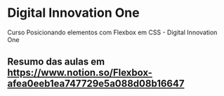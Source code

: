 # Digital Innovation One
Curso Posicionando elementos com Flexbox em CSS - Digital Innovation One

## Resumo das aulas em https://www.notion.so/Flexbox-afea0eeb1ea747729e5a088d08b16647
